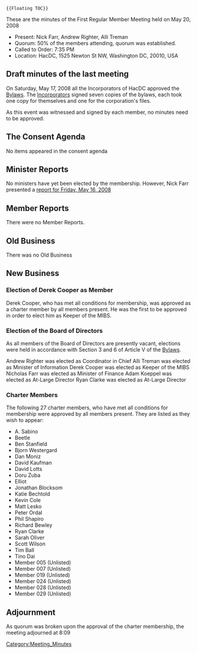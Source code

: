```{=mediawiki}
{{Floating TOC}}
```
These are the minutes of the First Regular Member Meeting held on May
20, 2008

-   Present: Nick Farr, Andrew Righter, Alli Treman
-   Quorum: 50% of the members attending, quorum was established.
-   Called to Order: 7:35 PM
-   Location: HacDC, 1525 Newton St NW, Washington DC, 20010, USA

## Draft minutes of the last meeting

On Saturday, May 17, 2008 all the Incorporators of HacDC approved the
[Bylaws](Bylaws). The
[Incorporators](Incorporators) signed seven copies of the
bylaws, each took one copy for themselves and one for the corporation's
files.

As this event was witnessed and signed by each member, no minutes need
to be approved.

## The Consent Agenda

No items appeared in the consent agenda

## Minister Reports

No ministers have yet been elected by the membership. However, Nick Farr
presented a [ report for Friday, May 16,
2008](MoF_Report_2008_05_16)

## Member Reports

There were no Member Reports.

## Old Business

There was no Old Business

## New Business

### Election of Derek Cooper as Member

Derek Cooper, who has met all conditions for membership, was approved as
a charter member by all members present. He was the first to be approved
in order to elect him as Keeper of the MIBS.

### Election of the Board of Directors

As all members of the Board of Directors are presently vacant, elections
were held in accordance with Section 3 and 6 of Article V of the
[Bylaws](Bylaws).

Andrew Righter was elected as Coordinator in Chief Alli Treman was
elected as Minister of Information Derek Cooper was elected as Keeper of
the MIBS Nicholas Farr was elected as Minister of Finance Adam Koeppel
was elected as At-Large Director Ryan Clarke was elected as At-Large
Director

### Charter Members

The following 27 charter members, who have met all conditions for
membership were approved by all members present. They are listed as they
wish to appear:

-   A. Sabino
-   Beetle
-   Ben Stanfield
-   Bjorn Westergard
-   Dan Moniz
-   David Kaufman
-   David Lotts
-   Doru Zuba
-   Elliot
-   Jonathan Blocksom
-   Katie Bechtold
-   Kevin Cole
-   Matt Lesko
-   Peter Ordal
-   Phil Shapiro
-   Richard Bewley
-   Ryan Clarke
-   Sarah Oliver
-   Scott Wilson
-   Tim Ball
-   Tino Dai
-   Member 005 (Unlisted)
-   Member 007 (Unlisted)
-   Member 019 (Unlisted)
-   Member 024 (Unlisted)
-   Member 028 (Unlisted)
-   Member 029 (Unlisted)

## Adjournment

As quorum was broken upon the approval of the charter membership, the
meeting adjourned at 8:09

[Category:Meeting_Minutes](Category:Meeting_Minutes)
